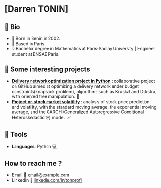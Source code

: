 # [Darren TONIN]

## 👨 Bio

 - 👶 Born in Benin in 2002.
 - 🥐 Based in Paris.
 - 💡  Bachelor degree in Mathematics at Paris-Saclay University | Engineer student at ENSAE Paris.

## 📌 Some interesting projects

 - [**Delivery network optimization project in Python**](https://github.com/Darren6414/projet_prog23) : collaborative project on GitHub aimed at optimizing a delivery network under budget constraints(knapsack problem), algorithms such as Kruskal and Dijkstra, with oriented tree manipulation. 🤖
 - [**Project on stock market volatility**](https://github.com/Darren6414/Volatility-Project) : analysis of stock price prediction and volatility, with the standard moving average, the exponential moving average, and the GARCH (Generalized Autoregressive Conditional Heteroskedasticity) model. 📈
 
## 🔧 Tools

 - **Languages**: Python 💻

## How to reach me ?

 - Email 📩 [email@example.com](ireni.tonin@ensae.fr)
 - LinkedIn 💼 [linkedin.com/in/tonprofil](www.linkedin.com/in/darren-tonin-3601a8198)
